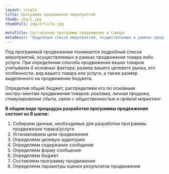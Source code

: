```yaml
---
layout: single
title: Программа продвижения мероприятий
thumb: img/1.jpg
thumbFull: img/article.jpg

metaTitle: Составление программы продвижения в Самаре
metaDescr: "Подробный список мероприятий, осуществляемых в рамках продвижения товара либо услуги. Подбробнее по тел.: 8 (960) 821-02-05"
---
```


<p>Под программой продвижения понимается подробный список мероприятий, осуществляемых в рамках продвижения товара либо услуги. При определении способа продвижения ваших товаров учитываем 4 основных фактора: размер вашего целевого рынка, его особенности, вид вашего товара или услуги, а также размер выделенного на продвижение бюджета.</p>
<p>Определив общий бюджет, распределяем его по основным инстру¬ментам продвижения товаров: <i>реклама, личная продажа, стимулирование сбыта, связи с общественностью и прямой маркетинг</i>.</p>
<p><b>В общем виде процедура разработки программы продвижения состоит из 8 шагов:</b></p>
<ol>
	<li>Собираем данные, необходимые для разработки программы продвижения товара/услуги</li>
	<li>Устанавливаем цели продвижения</li>
	<li>Определяем целевую аудиторию</li>
	<li>Определяем содержание сообщения</li>
	<li>Определяем форму сообщения</li>
	<li>Определяем бюджет</li>
	<li>Составляем программу продвижения</li>
	<li>Определяем параметры оценки результатов продвижения</li>
</ol>